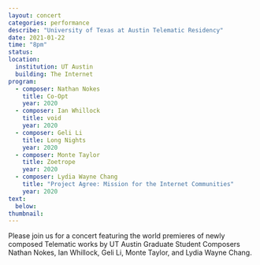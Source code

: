 ```yaml
---
layout: concert
categories: performance
describe: "University of Texas at Austin Telematic Residency"
date: 2021-01-22
time: "8pm"
status:
location:
  institution: UT Austin
  building: The Internet
program:
  - composer: Nathan Nokes
    title: Co-Opt
    year: 2020
  - composer: Ian Whillock
    title: void
    year: 2020
  - composer: Geli Li
    title: Long Nights
    year: 2020
  - composer: Monte Taylor
    title: Zoetrope
    year: 2020
  - composer: Lydia Wayne Chang
    title: "Project Agree: Mission for the Internet Communities"
    year: 2020
text:
  below:
thumbnail:
---
```


Please join us for a concert featuring the world premieres of newly composed Telematic works by UT Austin Graduate Student Composers Nathan Nokes, Ian Whillock, Geli Li, Monte Taylor, and Lydia Wayne Chang.
